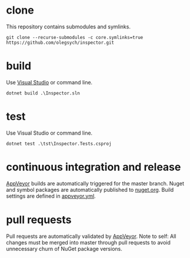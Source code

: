 # clone
This repository contains submodules and symlinks.
```
git clone --recurse-submodules -c core.symlinks=true https://github.com/olegsych/inspector.git
```

# build
Use [Visual Studio](https://visualstudio.microsoft.com/downloads) or command line.
```
dotnet build .\Inspector.sln
```

# test
Use Visual Studio or command line.
```
dotnet test .\tst\Inspector.Tests.csproj
```

# continuous integration and release
[AppVeyor](https://ci.appveyor.com/project/olegsych/inspector) builds are automatically triggered for the master branch.
Nuget and symbol packages are automatically published to [nuget.org](https://www.nuget.org/packages/inspector).
Build settings are defined in [appveyor.yml](.\appveyor.yml).

# pull requests
Pull requests are automatically validated by [AppVeyor](https://ci.appveyor.com/project/olegsych/inspector).
Note to self: All changes must be merged into master through pull requests to avoid unnecessary churn of NuGet package versions.
